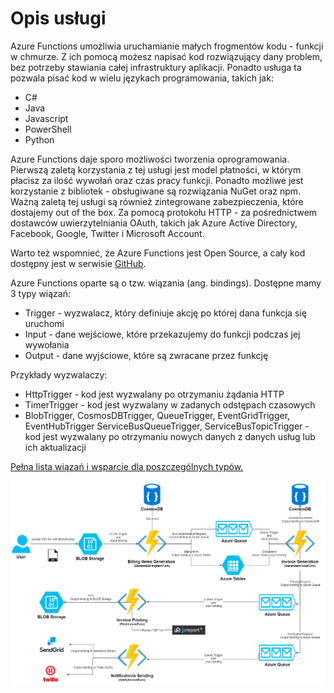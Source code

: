 # Opis usługi

Azure Functions umożliwia uruchamianie małych frogmentów kodu - funkcji w chmurze. Z ich pomocą możesz napisać kod rozwiązujący dany problem, bez potrzeby stawiania całej infrastruktury aplikacji. Ponadto usługa ta pozwala pisać kod w wielu językach programowania, takich jak:

* C\#
* Java
* Javascript
* PowerShell
* Python

Azure Functions daje sporo możliwości tworzenia oprogramowania. Pierwszą zaletą korzystania z tej usługi jest model płatności, w którym płacisz za ilość wywołań oraz czas pracy funkcji. Ponadto możliwe jest korzystanie z bibliotek - obsługiwane są rozwiązania NuGet oraz npm. Ważną zaletą tej usługi są również zintegrowane zabezpieczenia, które dostajemy out of the box. Za pomocą protokołu HTTP - za pośrednictwem dostawców uwierzytelniania OAuth, takich jak Azure Active Directory, Facebook, Google, Twitter i Microsoft Account.

Warto też wspomnieć, że Azure Functions jest Open Source, a cały kod dostępny jest w serwisie [GitHub](https://github.com/Azure/azure-functions-host).

Azure Functions oparte są o tzw. wiązania \(ang. bindings\). Dostępne mamy 3 typy wiązań:

* Trigger - wyzwalacz, który definiuje akcję po której dana funkcja się uruchomi
* Input - dane wejściowe, które przekazujemy do funkcji podczas jej wywołania
* Output - dane wyjściowe, które są zwracane przez funkcję

Przykłady wyzwalaczy:

* HttpTrigger - kod jest wyzwalany po otrzymaniu żądania HTTP
* TimerTrigger - kod jest wyzwalany w zadanych odstępach czasowych
* BlobTrigger, CosmosDBTrigger, QueueTrigger, EventGridTrigger, EventHubTrigger ServiceBusQueueTrigger,  ServiceBusTopicTrigger - kod jest wyzwalany po otrzymaniu nowych danych z danych usług lub ich aktualizacji

[Pełna lista wiązań i wsparcie dla poszczególnych typów.](https://docs.microsoft.com/en-in/azure/azure-functions/functions-triggers-bindings#supported-bindings)

![](../.gitbook/assets/image%20%2857%29.png)


